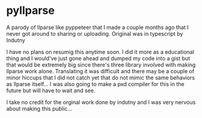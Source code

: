 # pyllparse
A parody of llparse like pyppeteer that I made a couple months ago that I never got around to sharing or uploading.  Original was in typescript by Indutny

I have no plans on resumig this anytime soon. I did it more as a educational thing and I would've just gone ahead and dumped my code into a gist but that would be extremely big since there's three library involved with making llparse work alone. Translating it was difficult and there may be a couple of minor hiccups that I did not catch yet that do not mimic the same behaviors as llparse itself... I was also going to make a pxd compiler for this in the future but will have to wait and see. 

I take no credit for the orginal work done by indutny and I was very nervous about making this public... 
